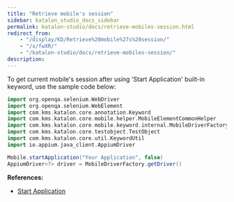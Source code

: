 ```yaml
---
title: "Retrieve mobile's session" 
sidebar: katalon_studio_docs_sidebar
permalink: katalon-studio/docs/retrieve-mobiles-session.html 
redirect_from:
    - "/display/KD/Retrieve%20mobile%27s%20session/"
    - "/x/fwXR/"
    - "/katalon-studio/docs/retrieve-mobiles-session/"
description: 
---
```

To get current mobile's session after using 'Start Application' built-in keyword, use the sample code below:

```groovy
import org.openqa.selenium.WebDriver
import org.openqa.selenium.WebElement
import com.kms.katalon.core.annotation.Keyword
import com.kms.katalon.core.mobile.helper.MobileElementCommonHelper
import com.kms.katalon.core.mobile.keyword.internal.MobileDriverFactory
import com.kms.katalon.core.testobject.TestObject
import com.kms.katalon.core.util.KeywordUtil
import io.appium.java_client.AppiumDriver 

Mobile.startApplication("Your Application", false)
AppiumDriver<?> driver = MobileDriverFactory.getDriver()
```

**References:**

*   [Start Application](/display/KD/%5BMobile%5D+Start+Application)